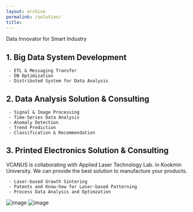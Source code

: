 ```yaml
---
layout: archive
permalink: /solution/
title: 
---
```

Data Innovator for Smart Industry

## 1. Big Data System Development
```
 - ETL & Messaging Transfer
 - DB Optimization
 - Distributed System for Data Analysis
```

## 2. Data Analysis Solution & Consulting
```
 - Signal & Image Processing
 - Time-Series Data Analysis
 - Anomaly Detection
 - Trend Prediction
 - Classification & Recommendation
```

## 3. Printed Electronics Solution & Consulting
VCANUS is collaborating with Applied Laser Technology Lab. in Kookmin University. We can provide the best solution to manufacture your products.
```
 - Laser-based Growth Sintering
 - Patents and Know-how for Laser-based Patterning
 - Process Data Analysis and Optimzation
```
![image](https://user-images.githubusercontent.com/33934527/57792252-82293e80-7779-11e9-9cfb-94e78fd245bf.png)
![image](https://user-images.githubusercontent.com/33934527/57764349-360cd880-773e-11e9-94a3-a124c2d4068a.png)

